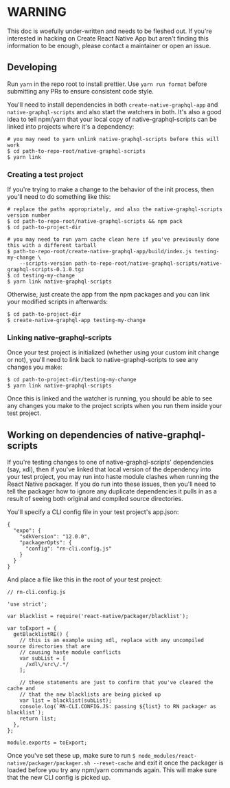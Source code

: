 # WARNING

This doc is woefully under-written and needs to be fleshed out. If you're interested in hacking on Create React Native App but aren't finding this information to be enough, please contact a maintainer or open an issue.

## Developing

Run `yarn` in the repo root to install prettier. Use `yarn run format` before submitting any PRs to ensure consistent code style.

You'll need to install dependencies in both `create-native-graphql-app` and `native-graphql-scripts` and also start the watchers in both. It's also a good idea to tell npm/yarn that your local copy of native-graphql-scripts can be linked into projects where it's a dependency:

```
# you may need to yarn unlink native-graphql-scripts before this will work
$ cd path-to-repo-root/native-graphql-scripts
$ yarn link
```

### Creating a test project

If you're trying to make a change to the behavior of the init process, then you'll need to do something like this:

```
# replace the paths appropriately, and also the native-graphql-scripts version number
$ cd path-to-repo-root/native-graphql-scripts && npm pack
$ cd path-to-project-dir

# you may need to run yarn cache clean here if you've previously done this with a different tarball
$ path-to-repo-root/create-native-graphql-app/build/index.js testing-my-change \
    --scripts-version path-to-repo-root/native-graphql-scripts/native-graphql-scripts-0.1.0.tgz
$ cd testing-my-change
$ yarn link native-graphql-scripts
```

Otherwise, just create the app from the npm packages and you can link your modified scripts in afterwards:

```
$ cd path-to-project-dir
$ create-native-graphql-app testing-my-change
```

### Linking native-graphql-scripts

Once your test project is initialized (whether using your custom init change or not), you'll need to link back to native-graphql-scripts to see any changes you make:

```
$ cd path-to-project-dir/testing-my-change
$ yarn link native-graphql-scripts
```

Once this is linked and the watcher is running, you should be able to see any changes you make to the project scripts when you run them inside your test project.

## Working on dependencies of native-graphql-scripts

If you're testing changes to one of native-graphql-scripts' dependencies (say, xdl), then if you've linked that local version of the dependency into your test project, you may run into haste module clashes when running the React Native packager. If you do run into these issues, then you'll need to tell the packager how to ignore any duplicate dependencies it pulls in as a result of seeing both original and compiled source directories.

You'll specify a CLI config file in your test project's app.json:

```
{
  "expo": {
    "sdkVersion": "12.0.0",
    "packagerOpts": {
      "config": "rn-cli.config.js"
    }
  }
}
```

And place a file like this in the root of your test project:

```
// rn-cli.config.js

'use strict';

var blacklist = require('react-native/packager/blacklist');

var toExport = {
  getBlacklistRE() {
    // this is an example using xdl, replace with any uncompiled source directories that are
    // causing haste module conflicts
    var subList = [
      /xdl\/src\/.*/
    ];

    // these statements are just to confirm that you've cleared the cache and
    // that the new blacklists are being picked up
    var list = blacklist(subList);
    console.log(`RN-CLI.CONFIG.JS: passing ${list} to RN packager as blacklist`);
    return list;
  },
};

module.exports = toExport;
```

Once you've set these up, make sure to run `$ node_modules/react-native/packager/packager.sh --reset-cache` and exit it once the packager is loaded before you try any npm/yarn commands again. This will make sure that the new CLI config is picked up.
